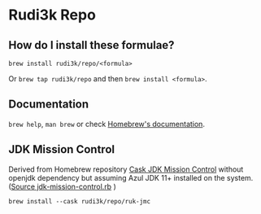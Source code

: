 # Rudi3k Repo

## How do I install these formulae?

`brew install rudi3k/repo/<formula>`

Or `brew tap rudi3k/repo` and then `brew install <formula>`.

## Documentation

`brew help`, `man brew` or check [Homebrew's documentation](https://docs.brew.sh).

## JDK Mission Control
Derived from Homebrew repository
[Cask JDK Mission Control](https://formulae.brew.sh/cask/jdk-mission-control#default)
without openjdk dependency but assuming Azul JDK 11+ installed on the system. ([Source jdk-mission-control.rb](https://github.com/Homebrew/homebrew-cask/blob/ebb1b68658ef2586f78ed17f171e2f80ee8be78c/Casks/jdk-mission-control.rb) )


`brew install --cask rudi3k/repo/ruk-jmc`
